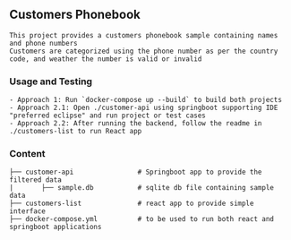 ## Customers Phonebook
    This project provides a customers phonebook sample containing names and phone numbers
    Customers are categorized using the phone number as per the country code, and weather the number is valid or invalid

### Usage and Testing
    - Approach 1: Run `docker-compose up --build` to build both projects
    - Approach 2.1: Open ./customer-api using springboot supporting IDE "preferred eclipse" and run project or test cases
    - Approach 2.2: After running the backend, follow the readme in ./customers-list to run React app

### Content
    ├── customer-api                # Springboot app to provide the filtered data
    |       ├── sample.db           # sqlite db file containing sample data
    ├── customers-list              # react app to provide simple interface
    ├── docker-compose.yml          # to be used to run both react and springboot applications 